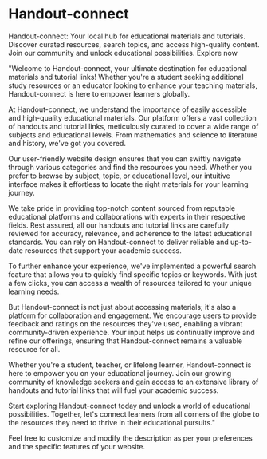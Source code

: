# Handout-connect
Handout-connect: Your local hub for educational materials and tutorials. Discover curated resources, search topics, and access high-quality content. Join our community and unlock educational possibilities. Explore now

"Welcome to Handout-connect, your ultimate destination for educational materials and tutorial links! Whether you're a student seeking additional study resources or an educator looking to enhance your teaching materials, Handout-connect is here to empower learners globally.

At Handout-connect, we understand the importance of easily accessible and high-quality educational materials. Our platform offers a vast collection of handouts and tutorial links, meticulously curated to cover a wide range of subjects and educational levels. From mathematics and science to literature and history, we've got you covered.

Our user-friendly website design ensures that you can swiftly navigate through various categories and find the resources you need. Whether you prefer to browse by subject, topic, or educational level, our intuitive interface makes it effortless to locate the right materials for your learning journey.

We take pride in providing top-notch content sourced from reputable educational platforms and collaborations with experts in their respective fields. Rest assured, all our handouts and tutorial links are carefully reviewed for accuracy, relevance, and adherence to the latest educational standards. You can rely on Handout-connect to deliver reliable and up-to-date resources that support your academic success.

To further enhance your experience, we've implemented a powerful search feature that allows you to quickly find specific topics or keywords. With just a few clicks, you can access a wealth of resources tailored to your unique learning needs.

But Handout-connect is not just about accessing materials; it's also a platform for collaboration and engagement. We encourage users to provide feedback and ratings on the resources they've used, enabling a vibrant community-driven experience. Your input helps us continually improve and refine our offerings, ensuring that Handout-connect remains a valuable resource for all.

Whether you're a student, teacher, or lifelong learner, Handout-connect is here to empower you on your educational journey. Join our growing community of knowledge seekers and gain access to an extensive library of handouts and tutorial links that will fuel your academic success.

Start exploring Handout-connect today and unlock a world of educational possibilities. Together, let's connect learners from all corners of the globe to the resources they need to thrive in their educational pursuits."

Feel free to customize and modify the description as per your preferences and the specific features of your website.
